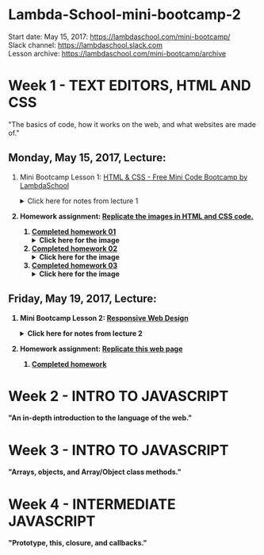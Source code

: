 # Lambda-School-mini-bootcamp-2
Start date: May 15, 2017: https://lambdaschool.com/mini-bootcamp/  
Slack channel: https://lambdaschool.slack.com  
Lesson archive: https://lambdaschool.com/mini-bootcamp/archive  

# Week 1 - TEXT EDITORS, HTML AND CSS
"The basics of code, how it works on the web, and what websites are made of."  
## Monday, May 15, 2017, Lecture:  

1. Mini Bootcamp Lesson 1: [HTML & CSS - Free Mini Code Bootcamp by LambdaSchool](https://youtu.be/nLs9I8MRbO0)  
    <details><summary>Click here for notes from lecture 1</summary><ul>  
      <li>
        <a href="https://youtu.be/nLs9I8MRbO0?t=12m">Lecture 1 starts@ ~12min</a><br>
        There's good information in the first twelve minutes, don't skip it.
      </li>
      <h2>HTML</h2>
      <li>
        <a href="https://justinjackson.ca/words.html">Words</a>
      </li>
      <li>
        Declaring the type of document: &lt;!DOCTYPE html&gt;<br>
        html = Hyper-Text Markup Language<br>
        HTML consists of opening &lt; &gt; and closing &lt;/ &gt; tags<br>
        Whatever is inside the tags belongs to that tag area.<br>
        "nesting" tags inside each other per sections, containers, divisions, etc.
      </li>
      <li>
        &lt;html lang="en"&gt;<br>
        per: <a href="https://www.w3.org/International/questions/qa-html-language-declarations">w3.org, "language declaration"</a><br>
        <i>"Always use a language attribute on the html element. This is inherited by all other elements, and so will set a default language for the text in the document head element."</i><br>
      </li>
      <li>Basic html document layout:<br><ol>
        <li>&lt;!DOCTYPE html&gt; - doc. type declaration,</li>
        <li>&lt;html&gt; &lt;/html&gt; - html container</li>
        <li>&lt;head&gt; &lt;/head&gt; contains meta-info mostly for the browser,</li>
        <li>&lt;body&gt; &lt;/body&gt; is the actual body of the page</li></ol>
      <li>Title and meta info in head<br>
        Title tag determines browser tab text.<br>
        &lt;html&gt; &lt;head&gt; &lt;title&gt;Browser Tab Text&lt;/title&gt; &lt;/head&gt; &lt;html&gt;
      </li>
      <li>body contains what you see</li>
      <li>
        image tags don't need to be closed<br>
        &lt;img src="url_goes_here"&gt;<br>
        ...& it makes NO difference, but you <i>can</i> use a closing tag:<br>
        &lt;img src="url_goes_here"/&gt;
      </li>
      <li>anchor tags for links, p tags for paragraphs, h# for headers, etc...</li>
      <li>Whitespace is pretty much ignored; however, whitepsaces (and tabs) can make things much more "human-readable"</li>
      <li>html comments are ignored by the html parser:<br>
      &lt;!-- [comments go here] --&gt;<br>
      &lt;!--<br>
      comments<br>
      can<br>
      also<br>
      be<br>
      across<br>
      multiple<br>
      lines<br>
      --&gt;
      </li>
      <h2>CSS</h2>
      <li>CSS = Cascading Style Sheet</li>
      <li>
        CSS link syntax in the html file (tells the html doc where to find the corresponding css file)<br>
        &lt;html&gt; &lt;head&gt; &lt;title&gt;Browser Tab Text&lt;/title&gt; <b>&lt;link to CSS file&gt;</b> &lt;/head&gt; &lt;html&gt;<br>
        e.g. &lt;link rel="stylesheet" type="text/css" <b>href="homework.css"<b>&gt; 
      </li>



      <li><a href="http://stackoverflow.com/a/31032477/5225057">HTML specs, percentage vs. height</a></li>  
      <li><a href="https://www.w3schools.com/tags/tag_meta.asp">HTML meta tags</a></li>  
    </ul></details>

2. Homework assignment: [Replicate the images in HTML and CSS code.](https://github.com/SunJieMing/LS-Web-Intro-I)  
    1. [Completed homework 01](https://github.com/mixelpixel/Lambda-School-mini-bootcamp-2/tree/master/Lesson1/1homework) <details><summary>Click here for the image</summary><img src="https://github.com/mixelpixel/Lambda-School-mini-bootcamp-2/blob/master/Lesson1/1homework/first_layout.png"></details>
    2. [Completed homework 02](https://github.com/mixelpixel/Lambda-School-mini-bootcamp-2/tree/master/Lesson1/2homework) <details><summary>Click here for the image</summary><img src="https://github.com/mixelpixel/Lambda-School-mini-bootcamp-2/blob/master/Lesson1/2homework/second_layout.png"></details>
    3. [Completed homework 03](https://github.com/mixelpixel/Lambda-School-mini-bootcamp-2/tree/master/Lesson1/3homework) <details><summary>Click here for the image</summary><img src="https://github.com/mixelpixel/Lambda-School-mini-bootcamp-2/blob/master/Lesson1/3homework/third_layout.png"></details>

## Friday, May 19, 2017, Lecture:  

1. Mini Bootcamp Lesson 2: [Responsive Web Design](https://youtu.be/oXziWoSD8vQ)
    <details><summary>Click here for notes from lecture 2</summary><ul>  
      <li>html comments per divisions</li>  
      <li></li>   
    </ul></details>

2. Homework assignment: [Replicate this web page](http://blackrockdigital.github.io/startbootstrap-clean-blog/post.html)  
    1. [Completed homework](https://github.com/mixelpixel/Lambda-School-mini-bootcamp-2/tree/master/Lesson2/)

# Week 2 - INTRO TO JAVASCRIPT
"An in-depth introduction to the language of the web."  

# Week 3 - INTRO TO JAVASCRIPT
"Arrays, objects, and Array/Object class methods."  

# Week 4 - INTERMEDIATE JAVASCRIPT
"Prototype, this, closure, and callbacks."  
